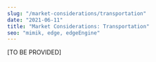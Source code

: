 ```yaml
---
slug: "/market-considerations/transportation"
date: "2021-06-11"
title: "Market Considerations: Transportation"
seo: "mimik, edge, edgeEngine"
---
```


[TO BE PROVIDED]